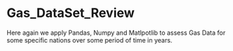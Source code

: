 # Gas_DataSet_Review
Here again we apply Pandas, Numpy and Matlpotlib to assess Gas Data for some specific nations over some period of time in years.
